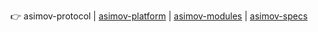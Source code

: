 👉
asimov-protocol
|
[asimov-platform](https://github.com/asimov-platform)
|
[asimov-modules](https://github.com/asimov-modules)
|
[asimov-specs](https://github.com/asimov-specs)
